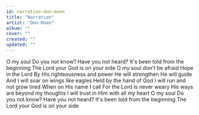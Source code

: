 ```yaml
---
id: narration-don-moen
title: "Narration"
artist: "Don Moen"
album: ""
cover: ""
created: ""
updated: ""
---
```


O my soul
Do you not know?
Have you not heard?
It's been told from the beginning
The Lord your God is on your side
O my soul don't be afraid
Hope in the Lord
By His righteousness and power
He will strengthen
He will guide
And I will soar on wings like eagles
Held by the hand of God
I will run and not grow tired
When on His name I call
For the Lord is never weary
His ways are beyond my thoughts
I will trust in Him with all my heart
O my soul
Do you not know?
Have you not heard?
It's been told from the beginning
The Lord your God is on your side